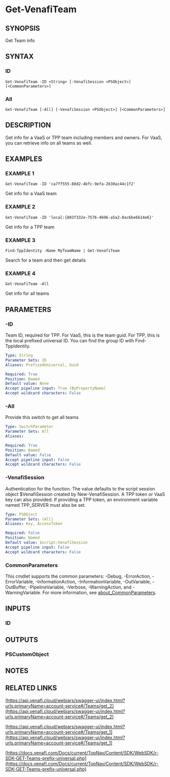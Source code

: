 # Get-VenafiTeam

## SYNOPSIS
Get Team info

## SYNTAX

### ID
```
Get-VenafiTeam -ID <String> [-VenafiSession <PSObject>] [<CommonParameters>]
```

### All
```
Get-VenafiTeam [-All] [-VenafiSession <PSObject>] [<CommonParameters>]
```

## DESCRIPTION
Get info for a VaaS or TPP team including members and owners.
For VaaS, you can retrieve info on all teams as well.

## EXAMPLES

### EXAMPLE 1
```
Get-VenafiTeam -ID 'ca7ff555-88d2-4bfc-9efa-2630ac44c1f2'
```

Get info for a VaaS team

### EXAMPLE 2
```
Get-VenafiTeam -ID 'local:{803f332e-7576-4696-a5a2-8ac6be6b14e6}'
```

Get info for a TPP team

### EXAMPLE 3
```
Find-TppIdentity -Name MyTeamName | Get-VenafiTeam
```

Search for a team and then get details

### EXAMPLE 4
```
Get-VenafiTeam -All
```

Get info for all teams

## PARAMETERS

### -ID
Team ID, required for TPP.
For VaaS, this is the team guid.
For TPP, this is the local prefixed universal ID. 
You can find the group ID with Find-TppIdentity.

```yaml
Type: String
Parameter Sets: ID
Aliases: PrefixedUniversal, Guid

Required: True
Position: Named
Default value: None
Accept pipeline input: True (ByPropertyName)
Accept wildcard characters: False
```

### -All
Provide this switch to get all teams

```yaml
Type: SwitchParameter
Parameter Sets: All
Aliases:

Required: True
Position: Named
Default value: False
Accept pipeline input: False
Accept wildcard characters: False
```

### -VenafiSession
Authentication for the function.
The value defaults to the script session object $VenafiSession created by New-VenafiSession.
A TPP token or VaaS key can also provided.
If providing a TPP token, an environment variable named TPP_SERVER must also be set.

```yaml
Type: PSObject
Parameter Sets: (All)
Aliases: Key, AccessToken

Required: False
Position: Named
Default value: $script:VenafiSession
Accept pipeline input: False
Accept wildcard characters: False
```

### CommonParameters
This cmdlet supports the common parameters: -Debug, -ErrorAction, -ErrorVariable, -InformationAction, -InformationVariable, -OutVariable, -OutBuffer, -PipelineVariable, -Verbose, -WarningAction, and -WarningVariable. For more information, see [about_CommonParameters](http://go.microsoft.com/fwlink/?LinkID=113216).

## INPUTS

### ID
## OUTPUTS

### PSCustomObject
## NOTES

## RELATED LINKS

[https://api.venafi.cloud/webjars/swagger-ui/index.html?urls.primaryName=account-service#/Teams/get_2](https://api.venafi.cloud/webjars/swagger-ui/index.html?urls.primaryName=account-service#/Teams/get_2)

[https://api.venafi.cloud/webjars/swagger-ui/index.html?urls.primaryName=account-service#/Teams/get_1](https://api.venafi.cloud/webjars/swagger-ui/index.html?urls.primaryName=account-service#/Teams/get_1)

[https://docs.venafi.com/Docs/current/TopNav/Content/SDK/WebSDK/r-SDK-GET-Teams-prefix-universal.php](https://docs.venafi.com/Docs/current/TopNav/Content/SDK/WebSDK/r-SDK-GET-Teams-prefix-universal.php)


